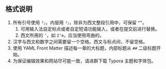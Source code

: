 ## 格式说明

1. 所有引号使用`「」`，内层用`『』`，除非为西文整段引用中，可保留 `“”`。
   1. 可用输入法自定标点或者自定短语功能输入，或者在提交前进行替换。
   2. 西文所用的 `’`，如 `I’m`，应当使用弯曲的。
2. 汉字与西文和数字之间需要留一个空格。西文与标点间，不留空格。
3. 使用 YAML Front Matter 描述每一章的大标题，内部标题从 `##` 二级标题开始。
4. 为保证编辑效果和网站尽可能一致，请进群下载 Typora 主题和字体包。